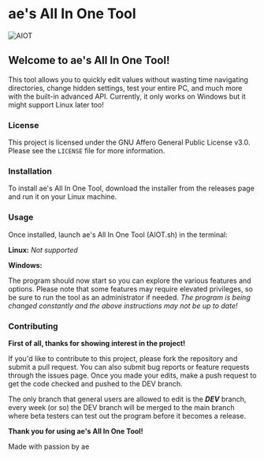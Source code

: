 # ae's All In One Tool

![AIOT]([https://img.guildedcdn.com/ContentMediaGenericFiles/a10189aef9154c3d86efc5315305b40c-Full.webp?w=2560&h=1440](https://img.guildedcdn.com/ContentMediaGenericFiles/4a83d8bc485b75ee83813eec82ae61a9-Full.webp?w=1280&h=720))

## Welcome to ae's All In One Tool! 
This tool allows you to quickly edit values without wasting time navigating directories, change hidden settings, test your entire PC, and much more with the built-in advanced API. Currently, it only works on Windows but it might support Linux later too!

### License

This project is licensed under the GNU Affero General Public License v3.0. Please see the `LICENSE` file for more information.

### Installation

To install ae's All In One Tool, download the installer from the releases page and run it on your Linux machine.

### Usage

Once installed, launch ae's All In One Tool (AIOT.sh) in the terminal:

**Linux:** _Not supported_

**Windows:** 

The program should now start so you can explore the various features and options. Please note that some features may require elevated privileges, so be sure to run the tool as an administrator if needed.
_The program is being changed constantly and the above instructions may not be up to date!_

### Contributing
**First of all, thanks for showing interest in the project!**

If you'd like to contribute to this project, please fork the repository and submit a pull request. You can also submit bug reports or feature requests through the issues page. Once you made your edits, make a push request to get the code checked and pushed to the DEV branch.

The only branch that general users are allowed to edit is the _**DEV**_ branch, every week (or so) the DEV branch will be merged to the main branch where beta testers can test out the program before it becomes a release.

**Thank you for using ae's All In One Tool!**

Made with passion by ae
